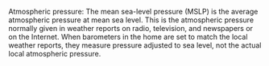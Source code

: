 Atmospheric pressure: The mean sea-level pressure (MSLP) is the average atmospheric pressure at mean sea level. This is the atmospheric pressure normally given in weather reports on radio, television, and newspapers or on the Internet. When barometers in the home are set to match the local weather reports, they measure pressure adjusted to sea level, not the actual local atmospheric pressure.

